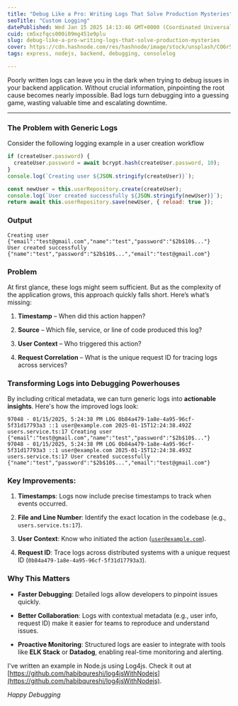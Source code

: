 ```yaml
---
title: "Debug Like a Pro: Writing Logs That Solve Production Mysteries"
seoTitle: "Custom Logging"
datePublished: Wed Jan 15 2025 14:13:46 GMT+0000 (Coordinated Universal Time)
cuid: cm5xzfqcs000i09mg451e9plu
slug: debug-like-a-pro-writing-logs-that-solve-production-mysteries
cover: https://cdn.hashnode.com/res/hashnode/image/stock/unsplash/CO6r5hbt1jg/upload/329babd4c6af2bfe7fd255d7777178a8.jpeg
tags: express, nodejs, backend, debugging, consolelog

---
```


Poorly written logs can leave you in the dark when trying to debug issues in your backend application. Without crucial information, pinpointing the root cause becomes nearly impossible. Bad logs turn debugging into a guessing game, wasting valuable time and escalating downtime.

---

### The Problem with Generic Logs

Consider the following logging example in a user creation workflow

```javascript
if (createUser.password) {
  createUser.password = await bcrypt.hash(createUser.password, 10);
}
console.log(`Creating user ${JSON.stringify(createUser)}`);

const newUser = this.userRepository.create(createUser);
console.log(`User created successfully ${JSON.stringify(newUser)}`);
return await this.userRepository.save(newUser, { reload: true });
```

### Output

```plaintext
Creating user {"email":"test@gmail.com","name":"test","password":"$2b$10$..."} 
User created successfully {"name":"test","password":"$2b$10$...","email":"test@gmail.com"}
```

### Problem

At first glance, these logs might seem sufficient. But as the complexity of the application grows, this approach quickly falls short. Here’s what’s missing:

1. **Timestamp** – When did this action happen?
    
2. **Source** – Which file, service, or line of code produced this log?
    
3. **User Context** – Who triggered this action?
    
4. **Request Correlation** – What is the unique request ID for tracing logs across services?
    

### Transforming Logs into Debugging Powerhouses

By including critical metadata, we can turn generic logs into **actionable insights**. Here's how the improved logs look:

```plaintext
97048 - 01/15/2025, 5:24:38 PM LOG 0b84a479-1a8e-4a95-96cf-5f31d17793a3 ::1 user@example.com 2025-01-15T12:24:38.492Z users.service.ts:17 Creating user {"email":"test@gmail.com","name":"test","password":"$2b$10$..."}
97048 - 01/15/2025, 5:24:38 PM LOG 0b84a479-1a8e-4a95-96cf-5f31d17793a3 ::1 user@example.com 2025-01-15T12:24:38.493Z users.service.ts:17 User created successfully {"name":"test","password":"$2b$10$...","email":"test@gmail.com"}
```

### Key Improvements:

1. **Timestamps**: Logs now include precise timestamps to track when events occurred.
    
2. **File and Line Number**: Identify the exact location in the codebase (e.g., `users.service.ts:17`).
    
3. **User Context**: Know who initiated the action ([`user@example.com`](mailto:user@example.com)).
    
4. **Request ID**: Trace logs across distributed systems with a unique request ID (`0b84a479-1a8e-4a95-96cf-5f31d17793a3`).
    

### Why This Matters

* **Faster Debugging**: Detailed logs allow developers to pinpoint issues quickly.
    
* **Better Collaboration**: Logs with contextual metadata (e.g., user info, request ID) make it easier for teams to reproduce and understand issues.
    
* **Proactive Monitoring**: Structured logs are easier to integrate with tools like **ELK Stack** or **Datadog**, enabling real-time monitoring and alerting.
    

I've written an example in Node.js using Log4js. Check it out at [https://github.com/habibqureshi/log4jsWithNodejs](https://github.com/habibqureshi/log4jsWithNodejs).

*Happy Debugging*